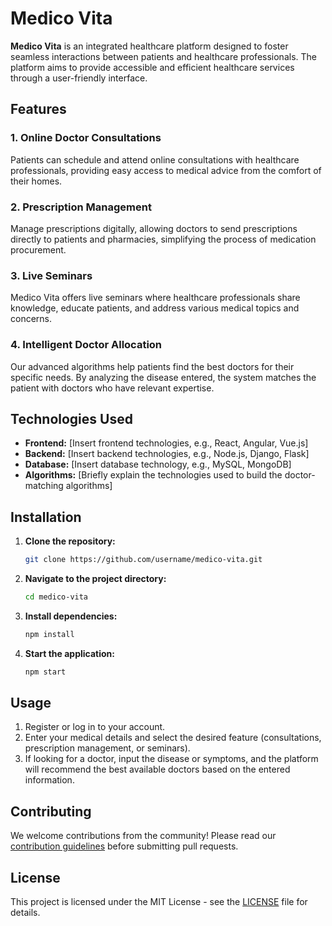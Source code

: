 # Medico Vita

**Medico Vita** is an integrated healthcare platform designed to foster seamless interactions between patients and healthcare professionals. The platform aims to provide accessible and efficient healthcare services through a user-friendly interface.

## Features

### 1. Online Doctor Consultations
Patients can schedule and attend online consultations with healthcare professionals, providing easy access to medical advice from the comfort of their homes.

### 2. Prescription Management
Manage prescriptions digitally, allowing doctors to send prescriptions directly to patients and pharmacies, simplifying the process of medication procurement.

### 3. Live Seminars
Medico Vita offers live seminars where healthcare professionals share knowledge, educate patients, and address various medical topics and concerns.

### 4. Intelligent Doctor Allocation
Our advanced algorithms help patients find the best doctors for their specific needs. By analyzing the disease entered, the system matches the patient with doctors who have relevant expertise.

## Technologies Used

- **Frontend:** [Insert frontend technologies, e.g., React, Angular, Vue.js]
- **Backend:** [Insert backend technologies, e.g., Node.js, Django, Flask]
- **Database:** [Insert database technology, e.g., MySQL, MongoDB]
- **Algorithms:** [Briefly explain the technologies used to build the doctor-matching algorithms]

## Installation

1. **Clone the repository:**

    ```bash
    git clone https://github.com/username/medico-vita.git
    ```

2. **Navigate to the project directory:**

    ```bash
    cd medico-vita
    ```

3. **Install dependencies:**

    ```bash
    npm install
    ```

4. **Start the application:**

    ```bash
    npm start
    ```

## Usage

1. Register or log in to your account.
2. Enter your medical details and select the desired feature (consultations, prescription management, or seminars).
3. If looking for a doctor, input the disease or symptoms, and the platform will recommend the best available doctors based on the entered information.

## Contributing

We welcome contributions from the community! Please read our [contribution guidelines](CONTRIBUTING.md) before submitting pull requests.

## License

This project is licensed under the MIT License - see the [LICENSE](LICENSE) file for details.
